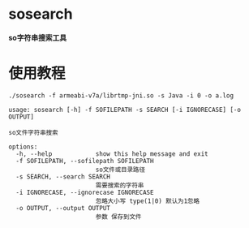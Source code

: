 # sosearch

**so字符串搜索工具**

# 使用教程

`./sosearch -f armeabi-v7a/librtmp-jni.so -s Java -i 0 -o a.log`
```shell
usage: sosearch [-h] -f SOFILEPATH -s SEARCH [-i IGNORECASE] [-o OUTPUT]

so文件字符串搜索

options:
  -h, --help            show this help message and exit
  -f SOFILEPATH, --sofilepath SOFILEPATH
                        so文件或目录路径
  -s SEARCH, --search SEARCH
                        需要搜索的字符串
  -i IGNORECASE, --ignorecase IGNORECASE
                        忽略大小写 type(1|0) 默认为1忽略
  -o OUTPUT, --output OUTPUT
                        参数 保存到文件
```